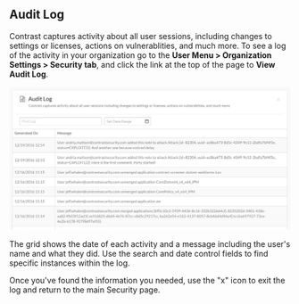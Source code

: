 
<!--
title: "Audit Log"
description: "View Audit Log in Security page"
tags: "organization settings security audit log"
-->


## Audit Log

Contrast captures activity about all user sessions, including changes to settings or licenses, actions on vulnerablities, and much more. To see a log of the activity in your organization go to the **User Menu > Organization Settings > Security tab**, and click the link at the top of the page to **View Audit Log**. 

<a href="assets/images/Security-audit-log.png" rel="lightbox" title="Audit Log grid"><img class="thumbnail" src="assets/images/Security-audit-log.png"/></a>

The grid shows the date of each activity and a message including the user's name and what they did. Use the search and date control fields to find specific instances within the log. 

Once you've found the information you needed, use the "x" icon to exit the log and return to the main Security page. 
